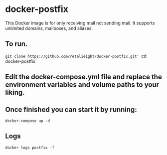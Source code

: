 # docker-postfix

This Docker image is for only receiving mail not sending mail. It supports unlimited domains, mailboxes, and aliases.

## To run.
`git clone https://github.com/retalieight/docker-postfix.git'
`cd docker-postfix`

## Edit the docker-compose.yml file and replace the environment variables and volume paths to your liking.
## Once finished you can start it by running:
`docker-compose up -d`

## Logs
`docker logs postfix -f`
